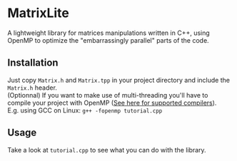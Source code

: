 # MatrixLite
A lightweight library for matrices manipulations written in C++, using OpenMP to optimize the "embarrassingly parallel" parts of the code.

## Installation
Just copy `Matrix.h` and `Matrix.tpp` in your project directory and include the `Matrix.h` header.  
(Optionnal) If you want to make use of multi-threading you'll have to compile your project with OpenMP ([See here for supported compilers](https://www.openmp.org/resources/openmp-compilers-tools/)).  
E.g. using GCC on Linux: `g++ -fopenmp tutorial.cpp`

## Usage
Take a look at `tutorial.cpp` to see what you can do with the library.

